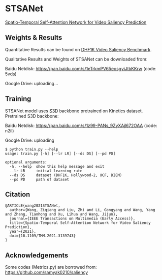 # STSANet
[Spatio-Temporal Self-Attention Network for Video Saliency Prediction](https://ieeexplore.ieee.org/document/9667292)

## Weights & Results
Quantitative Results can be found on [DHF1K Video Saliency Benchmark](https://mmcheng.net/videosal/).

Qualitative Results and Weights of STSANet can be downloaded from:

Baidu Netdisk: https://pan.baidu.com/s/1eTrkmPV65eosgyiJtbKKrw (code: 5vds)

Google Drive: uploading...

## Training
STSANet model uses [S3D](https://github.com/kylemin/S3D) backbone pretrained on Kinetics dataset.
Pretrained S3D backbone: 

Baidu Netdisk: https://pan.baidu.com/s/1z99-PANs_9ZyXAjl672OAA (code: n2il)

Google Drive: uploading

```
$ python train.py --help
usage: train.py [-h] [--lr LR] [--ds DS] [--pd PD]

optional arguments:
  -h, --help  show this help message and exit
  --lr LR     initial learning rate
  --ds DS     dataset (DHF1K, Hollywood-2, UCF, DIEM)
  --pd PD     path of dataset

```

## Citation
```
@ARTICLE{wang2021STSANet,
  author={Wang, Ziqiang and Liu, Zhi and Li, Gongyang and Wang, Yang and Zhang, Tianhong and Xu, Lihua and Wang, Jijun},
  journal={IEEE Transactions on Multimedia (Early Access)}, 
  title={Spatio-Temporal Self-Attention Network for Video Saliency Prediction}, 
  year={2021},
  doi={10.1109/TMM.2021.3139743}
}

```
## Acknowledgements
Some codes (Metrics.py) are borrowed from:
https://github.com/samyak0210/saliency
